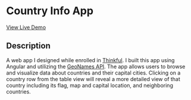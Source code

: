 # Country Info App
[View Live Demo](http://tbone849.github.io/country-info-app/build/#/)
## Description
A web app I designed while enrolled in [Thinkful](https://www.thinkful.com/). I built this app using Angular and utilizing the [GeoNames API](http://www.geonames.org/). The app allows users to browse and visualize data about countries and their capital cities. Clicking on a country row from the table view will reveal a more detailed view of that country including its flag, map and capital location, and neighboring countries.
